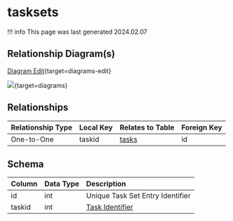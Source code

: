 # tasksets

!!! info
	This page was last generated 2024.02.07

## Relationship Diagram(s)

[Diagram Edit](https://mermaid.live/edit#eyJjb2RlIjoiZXJEaWFncmFtXG4gICAgdGFza3NldHMge1xuICAgICAgICBpbnR1bnNpZ25lZCB0YXNraWRcbiAgICB9XG4gICAgdGFza3Mge1xuICAgICAgICBpbnR1bnNpZ25lZCBpZFxuICAgICAgICB0aW55aW50IHR5cGVcbiAgICAgICAgaW50dW5zaWduZWQgZHpfdGVtcGxhdGVfaWRcbiAgICB9XG4gICAgdGFza3NldHMgfHwtLW97IHRhc2tzIDogXCJPbmUtdG8tT25lXCJcblxuIiwibWVybWFpZCI6eyJ0aGVtZSI6ImRlZmF1bHQifSwidXBkYXRlRWRpdG9yIjp0cnVlLCJhdXRvU3luYyI6dHJ1ZSwidXBkYXRlRGlhZ3JhbSI6dHJ1ZX0=){target=diagrams-edit}

[![](https://mermaid.ink/img/eyJjb2RlIjoiZXJEaWFncmFtXG4gICAgdGFza3NldHMge1xuICAgICAgICBpbnR1bnNpZ25lZCB0YXNraWRcbiAgICB9XG4gICAgdGFza3Mge1xuICAgICAgICBpbnR1bnNpZ25lZCBpZFxuICAgICAgICB0aW55aW50IHR5cGVcbiAgICAgICAgaW50dW5zaWduZWQgZHpfdGVtcGxhdGVfaWRcbiAgICB9XG4gICAgdGFza3NldHMgfHwtLW97IHRhc2tzIDogXCJPbmUtdG8tT25lXCJcblxuIiwibWVybWFpZCI6eyJ0aGVtZSI6ImRlZmF1bHQifSwidXBkYXRlRWRpdG9yIjp0cnVlLCJhdXRvU3luYyI6dHJ1ZSwidXBkYXRlRGlhZ3JhbSI6dHJ1ZX0=)](https://mermaid.ink/img/eyJjb2RlIjoiZXJEaWFncmFtXG4gICAgdGFza3NldHMge1xuICAgICAgICBpbnR1bnNpZ25lZCB0YXNraWRcbiAgICB9XG4gICAgdGFza3Mge1xuICAgICAgICBpbnR1bnNpZ25lZCBpZFxuICAgICAgICB0aW55aW50IHR5cGVcbiAgICAgICAgaW50dW5zaWduZWQgZHpfdGVtcGxhdGVfaWRcbiAgICB9XG4gICAgdGFza3NldHMgfHwtLW97IHRhc2tzIDogXCJPbmUtdG8tT25lXCJcblxuIiwibWVybWFpZCI6eyJ0aGVtZSI6ImRlZmF1bHQifSwidXBkYXRlRWRpdG9yIjp0cnVlLCJhdXRvU3luYyI6dHJ1ZSwidXBkYXRlRGlhZ3JhbSI6dHJ1ZX0=){target=diagrams}


## Relationships

| Relationship Type | Local Key | Relates to Table | Foreign Key |
| :--- | :--- | :--- | :--- |
| One-to-One | taskid | [tasks](../../schema/tasks/tasks.md) | id |


## Schema

| Column | Data Type | Description |
| :--- | :--- | :--- |
| id | int | Unique Task Set Entry Identifier |
| taskid | int | [Task Identifier](tasks.md) |


